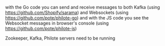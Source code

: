 with the Go code you can send and receive messages to both Kafka (using https://github.com/Shopify/sarama) and Websockets (using https://github.com/pote/philote-go) and with the JS code you see the Websocket messages in browser's console (using https://github.com/pote/philote-js)

Zookeeper, Kafka, Philote servers need to be running
